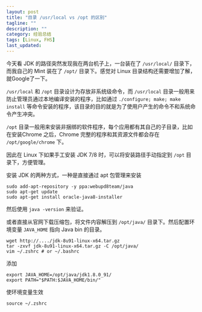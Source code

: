 ```yaml
---
layout: post
title: "目录 /usr/local vs /opt 的区别"
tagline: ""
description: ""
category: 经验总结
tags: [Linux, FHS]
last_updated: 
---
```


今天看 JDK 的路径突然发现我在两台机子上，一台装在了 `/usr/local/` 目录下，而我自己的 Mint 装在了 `/opt/` 目录下。感觉对 Linux 目录结构还需要增加了解，就Google了一下。

`/usr/local` 和 `/opt` 目录设计为存放非系统级命令，而 `/usr/local` 目录一般用来防止管理员通过本地编译安装的程序，比如通过 `./configure; make; make install` 等命令安装的程序，该目录的目的就是为了使用户产生的命令不和系统命令产生冲突。

`/opt` 目录一般用来安装非捆绑的软件程序，每个应用都有其自己的子目录，比如在安装Chrome 之后，Chrome 完整的程序和其资源文件都会存在 `/opt/google/chrome` 下。

因此在 Linux 下如果手工安装 JDK 7/8 时，可以将安装路径手动指定到 `/opt` 目录下，方便管理。

安装 JDK 的两种方式，一种是直接通过 apt 包管理来安装

	sudo add-apt-repository -y ppa:webupd8team/java
	sudo apt-get update
	sudo apt-get install oracle-java8-installer

然后使用 `java -version` 来验证。

或者直接从官网下载压缩包，将文件内容解压到 `/opt/java/` 目录下。然后配置环境变量 `JAVA_HOME` 指向 Java bin 的目录。

	wget http://..../jdk-8u91-linux-x64.tar.gz
	tar -zxvf jdk-8u91-linux-x64.tar.gz -C /opt/java/
	vim ~/.zshrc # or ~/.bashrc

添加

	export JAVA_HOME=/opt/java/jdk1.8.0_91/
	export PATH="$PATH:$JAVA_HOME/bin/"

使环境变量生效

	source ~/.zshrc


	

